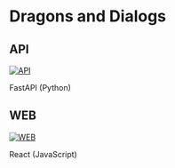 # Dragons and Dialogs

## API

[![API](https://fastapi.tiangolo.com/img/logo-margin/logo-teal.png)](https://fastapi.tiangolo.com/)

FastAPI (Python)

## WEB

[![WEB](https://logos-download.com/wp-content/uploads/2016/09/React_logo_wordmark.png)](https://react.dev/)

React (JavaScript)
